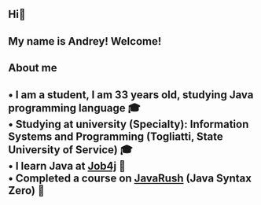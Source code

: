 ## Hi👋
## My name is Andrey! Welcome!

## About me

• I am a student, I am 33 years old, studying Java programming language :mortar_board:    
• Studying at university (Specialty): Information Systems and Programming (Togliatti, State University of Service) :mortar_board:                   
• I learn Java at [Job4j](https://job4j.ru/) :page_facing_up:            
• Completed a course on [JavaRush](https://javarush.com/quests/QUEST_JAVA_SYNTAX) (Java Syntax Zero) :page_facing_up:        
-
<!--
**AnKondratev/AnKondratev** is a ✨ _special_ ✨ repository because its `README.md` (this file) appears on your GitHub profile.

Here are some ideas to get you started:

- 🔭 I’m currently working on ...
- 🌱 I’m currently learning ...
- 👯 I’m looking to collaborate on ...
- 🤔 I’m looking for help with ...
- 💬 Ask me about ...
- 📫 How to reach me: ...
- 😄 Pronouns: ...
- ⚡ Fun fact: ...
-->
